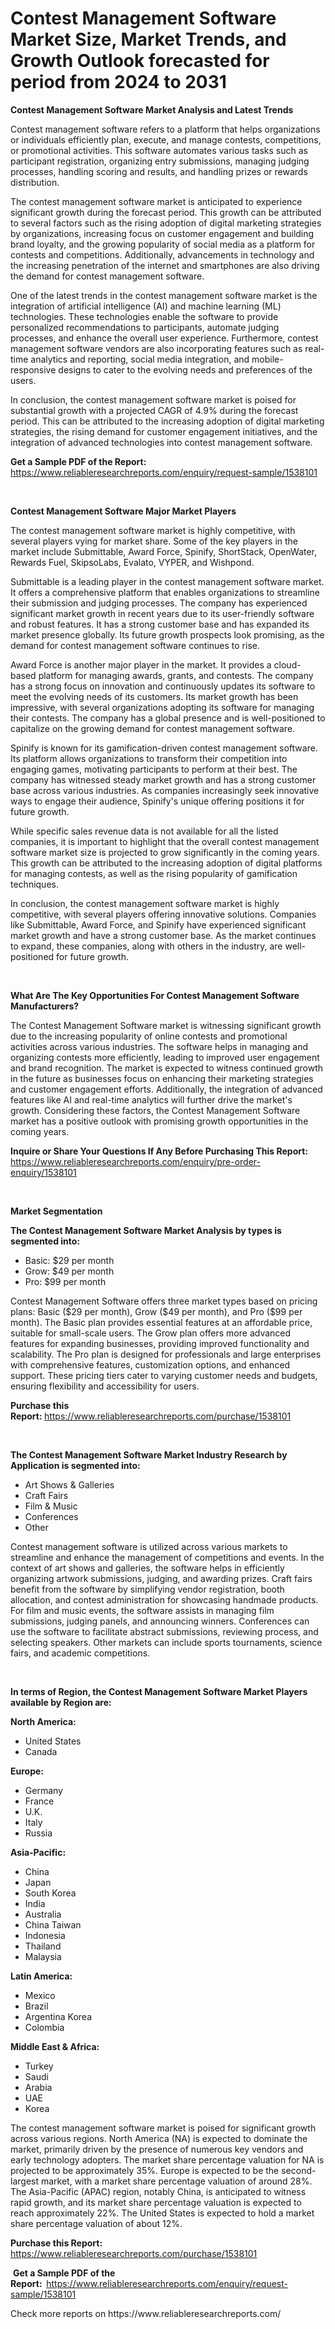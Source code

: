 <p><h1>Contest Management Software Market Size, Market Trends, and Growth Outlook forecasted for period from 2024 to 2031</h1></p><p><strong>Contest Management Software Market Analysis and Latest Trends</strong></p>
<p><p>Contest management software refers to a platform that helps organizations or individuals efficiently plan, execute, and manage contests, competitions, or promotional activities. This software automates various tasks such as participant registration, organizing entry submissions, managing judging processes, handling scoring and results, and handling prizes or rewards distribution.</p><p>The contest management software market is anticipated to experience significant growth during the forecast period. This growth can be attributed to several factors such as the rising adoption of digital marketing strategies by organizations, increasing focus on customer engagement and building brand loyalty, and the growing popularity of social media as a platform for contests and competitions. Additionally, advancements in technology and the increasing penetration of the internet and smartphones are also driving the demand for contest management software.</p><p>One of the latest trends in the contest management software market is the integration of artificial intelligence (AI) and machine learning (ML) technologies. These technologies enable the software to provide personalized recommendations to participants, automate judging processes, and enhance the overall user experience. Furthermore, contest management software vendors are also incorporating features such as real-time analytics and reporting, social media integration, and mobile-responsive designs to cater to the evolving needs and preferences of the users.</p><p>In conclusion, the contest management software market is poised for substantial growth with a projected CAGR of 4.9% during the forecast period. This can be attributed to the increasing adoption of digital marketing strategies, the rising demand for customer engagement initiatives, and the integration of advanced technologies into contest management software.</p></p>
<p><strong>Get a Sample PDF of the Report:&nbsp;</strong> <a href="https://www.reliableresearchreports.com/enquiry/request-sample/1538101">https://www.reliableresearchreports.com/enquiry/request-sample/1538101</a></p>
<p>&nbsp;</p>
<p><strong>Contest Management Software Major Market Players</strong></p>
<p><p>The contest management software market is highly competitive, with several players vying for market share. Some of the key players in the market include Submittable, Award Force, Spinify, ShortStack, OpenWater, Rewards Fuel, SkipsoLabs, Evalato, VYPER, and Wishpond.</p><p>Submittable is a leading player in the contest management software market. It offers a comprehensive platform that enables organizations to streamline their submission and judging processes. The company has experienced significant market growth in recent years due to its user-friendly software and robust features. It has a strong customer base and has expanded its market presence globally. Its future growth prospects look promising, as the demand for contest management software continues to rise.</p><p>Award Force is another major player in the market. It provides a cloud-based platform for managing awards, grants, and contests. The company has a strong focus on innovation and continuously updates its software to meet the evolving needs of its customers. Its market growth has been impressive, with several organizations adopting its software for managing their contests. The company has a global presence and is well-positioned to capitalize on the growing demand for contest management software.</p><p>Spinify is known for its gamification-driven contest management software. Its platform allows organizations to transform their competition into engaging games, motivating participants to perform at their best. The company has witnessed steady market growth and has a strong customer base across various industries. As companies increasingly seek innovative ways to engage their audience, Spinify's unique offering positions it for future growth.</p><p>While specific sales revenue data is not available for all the listed companies, it is important to highlight that the overall contest management software market size is projected to grow significantly in the coming years. This growth can be attributed to the increasing adoption of digital platforms for managing contests, as well as the rising popularity of gamification techniques.</p><p>In conclusion, the contest management software market is highly competitive, with several players offering innovative solutions. Companies like Submittable, Award Force, and Spinify have experienced significant market growth and have a strong customer base. As the market continues to expand, these companies, along with others in the industry, are well-positioned for future growth.</p></p>
<p>&nbsp;</p>
<p><strong>What Are The Key Opportunities For Contest Management Software Manufacturers?</strong></p>
<p><p>The Contest Management Software market is witnessing significant growth due to the increasing popularity of online contests and promotional activities across various industries. The software helps in managing and organizing contests more efficiently, leading to improved user engagement and brand recognition. The market is expected to witness continued growth in the future as businesses focus on enhancing their marketing strategies and customer engagement efforts. Additionally, the integration of advanced features like AI and real-time analytics will further drive the market's growth. Considering these factors, the Contest Management Software market has a positive outlook with promising growth opportunities in the coming years.</p></p>
<p><strong>Inquire or Share Your Questions If Any Before Purchasing This Report:</strong> <a href="https://www.reliableresearchreports.com/enquiry/pre-order-enquiry/1538101">https://www.reliableresearchreports.com/enquiry/pre-order-enquiry/1538101</a></p>
<p>&nbsp;</p>
<p><strong>Market Segmentation</strong></p>
<p><strong>The Contest Management Software Market Analysis by types is segmented into:</strong></p>
<p><ul><li>Basic: $29 per month</li><li>Grow: $49 per month</li><li>Pro: $99 per month</li></ul></p>
<p><p>Contest Management Software offers three market types based on pricing plans: Basic ($29 per month), Grow ($49 per month), and Pro ($99 per month). The Basic plan provides essential features at an affordable price, suitable for small-scale users. The Grow plan offers more advanced features for expanding businesses, providing improved functionality and scalability. The Pro plan is designed for professionals and large enterprises with comprehensive features, customization options, and enhanced support. These pricing tiers cater to varying customer needs and budgets, ensuring flexibility and accessibility for users.</p></p>
<p><strong>Purchase this Report:&nbsp;</strong><a href="https://www.reliableresearchreports.com/purchase/1538101">https://www.reliableresearchreports.com/purchase/1538101</a></p>
<p>&nbsp;</p>
<p><strong>The Contest Management Software Market Industry Research by Application is segmented into:</strong></p>
<p><ul><li>Art Shows & Galleries</li><li>Craft Fairs</li><li>Film & Music</li><li>Conferences</li><li>Other</li></ul></p>
<p><p>Contest management software is utilized across various markets to streamline and enhance the management of competitions and events. In the context of art shows and galleries, the software helps in efficiently organizing artwork submissions, judging, and awarding prizes. Craft fairs benefit from the software by simplifying vendor registration, booth allocation, and contest administration for showcasing handmade products. For film and music events, the software assists in managing film submissions, judging panels, and announcing winners. Conferences can use the software to facilitate abstract submissions, reviewing process, and selecting speakers. Other markets can include sports tournaments, science fairs, and academic competitions.</p></p>
<p>&nbsp;</p>
<p><strong>In terms of Region, the Contest Management Software Market Players available by Region are:</strong></p>
<p>
    <p> <strong> North America: </strong>
        <ul>
            <li>United States</li>
            <li>Canada</li>
        </ul>
        </p> 
    <p> <strong> Europe: </strong>
        <ul>
            <li>Germany</li>
            <li>France</li>
            <li>U.K.</li>
            <li>Italy</li>
            <li>Russia</li>
        </ul>
        </p> 
    <p> <strong> Asia-Pacific: </strong>
        <ul>
            <li>China</li>
            <li>Japan</li>
            <li>South Korea</li>
            <li>India</li>
            <li>Australia</li>
            <li>China Taiwan</li>
            <li>Indonesia</li>
            <li>Thailand</li>
            <li>Malaysia</li>
        </ul>
        </p> 
    <p> <strong> Latin America: </strong>
        <ul>
            <li>Mexico</li>
            <li>Brazil</li>
            <li>Argentina Korea</li>
            <li>Colombia</li>
        </ul>
        </p> 
    <p> <strong> Middle East & Africa: </strong>
        <ul>
            <li>Turkey</li>
            <li>Saudi</li>
            <li>Arabia</li>
            <li>UAE</li>
            <li>Korea</li>
        </ul>
    </p>
    </p>
<p><p>The contest management software market is poised for significant growth across various regions. North America (NA) is expected to dominate the market, primarily driven by the presence of numerous key vendors and early technology adopters. The market share percentage valuation for NA is projected to be approximately 35%. Europe is expected to be the second-largest market, with a market share percentage valuation of around 28%. The Asia-Pacific (APAC) region, notably China, is anticipated to witness rapid growth, and its market share percentage valuation is expected to reach approximately 22%. The United States is expected to hold a market share percentage valuation of about 12%.</p></p>
<p><strong>Purchase this Report: </strong><a href="https://www.reliableresearchreports.com/purchase/1538101">https://www.reliableresearchreports.com/purchase/1538101</a></p>
<p>&nbsp;<strong>Get a Sample PDF of the Report:&nbsp;&nbsp;</strong><a href="https://www.reliableresearchreports.com/enquiry/request-sample/1538101">https://www.reliableresearchreports.com/enquiry/request-sample/1538101</a></p>
<p><strong></strong></p>
<p>Check more reports on https://www.reliableresearchreports.com/</p>